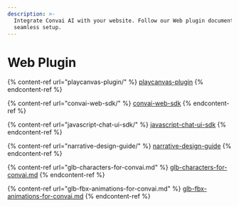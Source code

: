 ```yaml
---
description: >-
  Integrate Convai AI with your website. Follow our Web plugin documentation for
  seamless setup.
---
```


# Web Plugin

{% content-ref url="playcanvas-plugin/" %}
[playcanvas-plugin](playcanvas-plugin/)
{% endcontent-ref %}

{% content-ref url="convai-web-sdk/" %}
[convai-web-sdk](convai-web-sdk/)
{% endcontent-ref %}

{% content-ref url="javascript-chat-ui-sdk/" %}
[javascript-chat-ui-sdk](javascript-chat-ui-sdk/)
{% endcontent-ref %}

{% content-ref url="narrative-design-guide/" %}
[narrative-design-guide](narrative-design-guide/)
{% endcontent-ref %}

{% content-ref url="glb-characters-for-convai.md" %}
[glb-characters-for-convai.md](glb-characters-for-convai.md)
{% endcontent-ref %}

{% content-ref url="glb-fbx-animations-for-convai.md" %}
[glb-fbx-animations-for-convai.md](glb-fbx-animations-for-convai.md)
{% endcontent-ref %}

